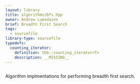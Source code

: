 ```yaml
---
layout: library
title: algorithms/bfs.hpp
owner: Andrew Lumsdaine
brief: Breadth First Search
tags:
  - sourcefile
library-type: sourcefile
typedefs:
  counting_iterator:
    definition: tbb::counting_iterator<T>
    description: __MISSING__
---
```


```{index}  algorithms/bfs.hpp
```
Algorithm implmentations for performing breadth first search.
